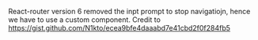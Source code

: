 React-router version 6 removed the inpt prompt to stop navigatiojn, hence we have to use a custom component.
Credit to https://gist.github.com/N1kto/ecea9bfe4daaabd7e41cbd2f0f284fb5
